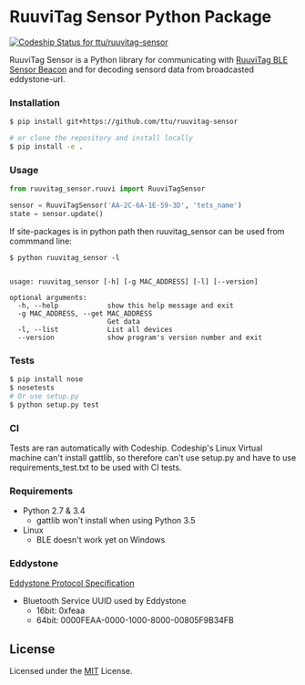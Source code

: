 # RuuviTag Sensor Python Package

[ ![Codeship Status for ttu/ruuvitag-sensor](https://codeship.com/projects/5d8139b0-52ae-0134-2889-02adab5d782c/status?branch=master)](https://codeship.com/projects/171611)

RuuviTag Sensor is a Python library for communicating with [RuuviTag BLE Sensor Beacon](http://ruuvitag.com/) and for decoding sensord data from broadcasted eddystone-url.

### Installation

```sh
$ pip install git+https://github.com/ttu/ruuvitag-sensor

# or clone the repository and install locally
$ pip install -e .
```

### Usage

```python
from ruuvitag_sensor.ruuvi import RuuviTagSensor

sensor = RuuviTagSensor('AA-2C-6A-1E-59-3D', 'tets_name')
state = sensor.update()
```

If site-packages is in python path then ruuvitag_sensor can be used from commmand line:

```
$ python ruuvitag_sensor -l


usage: ruuvitag_sensor [-h] [-g MAC_ADDRESS] [-l] [--version]

optional arguments:
  -h, --help            show this help message and exit
  -g MAC_ADDRESS, --get MAC_ADDRESS
                        Get data
  -l, --list            List all devices
  --version             show program's version number and exit
```

### Tests

```sh
$ pip install nose
$ nosetests
# Or use setup.py
$ python setup.py test
```

### CI

Tests are ran automatically with Codeship. Codeship's Linux Virtual machine can't install gattlib, so therefore can't use setup.py and have to use requirements_test.txt to be used with CI tests.

### Requirements

* Python 2.7 & 3.4
    * gattlib won't install when using Python 3.5
* Linux
    * BLE doesn't work yet on Windows

### Eddystone

[Eddystone Protocol Specification](https://github.com/google/eddystone/blob/master/protocol-specification.md)

* Bluetooth Service UUID used by Eddystone
    * 16bit: 0xfeaa 
    * 64bit: 0000FEAA-0000-1000-8000-00805F9B34FB

## License

Licensed under the [MIT](LICENSE) License.